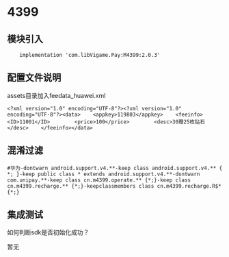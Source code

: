 # 4399

## 模块引入

```text
    implementation 'com.libVigame.Pay:M4399:2.0.3'
```

## 配置文件说明

assets目录加入feedata\_huawei.xml

```text
<?xml version="1.0" encoding="UTF-8"?><?xml version="1.0" encoding="UTF-8"?><data>    <appkey>119803</appkey>    <feeinfo>        <ID>11001</ID>        <price>100</price>        <desc>30赠25枚钻石</desc>    </feeinfo></data>
```

## 混淆过滤

```text
#华为-dontwarn android.support.v4.**-keep class android.support.v4.** { *; }-keep public class * extends android.support.v4.**-dontwarn com.unipay.**-keep class cn.m4399.operate.** {*;}-keep class cn.m4399.recharge.** {*;}-keepclassmembers class cn.m4399.recharge.R$* {*;}
```

## 集成测试

如何判断sdk是否初始化成功？

暂无

